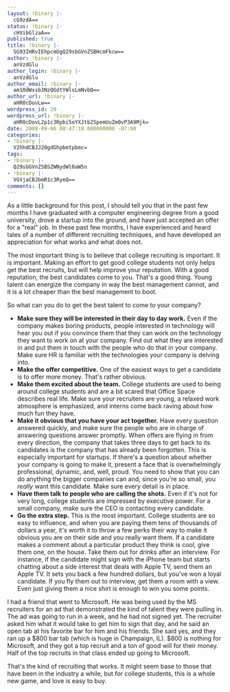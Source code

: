 ```yaml
---
layout: !binary |-
  cG9zdA==
status: !binary |-
  cHVibGlzaA==
published: true
title: !binary |-
  SG93IHRvIEhpcmUgQ29sbGVnZSBHcmFkcw==
author: !binary |-
  anVzdGlu
author_login: !binary |-
  anVzdGlu
author_email: !binary |-
  am10dWxsb3NzQGdtYWlsLmNvbQ==
author_url: !binary |-
  aHR0cDovLw==
wordpress_id: 29
wordpress_url: !binary |-
  aHR0cDovL2p1c3Rpbi5oYXJtb25pemUuZm0vP3A9Mjk=
date: 2008-09-06 00:47:18.000000000 -07:00
categories:
- !binary |-
  V2hhdCBJJ20gdGhpbmtpbmc=
tags:
- !binary |-
  Q29sbGVnZSBSZWNydWl0aW5n
- !binary |-
  VGVjaCBJbmR1c3RyeQ==
comments: []
---
```

As a little background for this post, I should tell you that in the past few months I have graduated with a computer engineering degree from a good university, drove a startup into the ground, and have just accepted an offer for a "real" job. In these past few months, I have experienced and heard tales of a number of different recruiting techniques, and have developed an appreciation for what works and what does not.

The most important thing is to believe that college recruiting is important. It is important. Making an effort to get good college students not only helps get the best recruits, but will help improve your reputation. With a good reputation, the best candidates come to you. That's a good thing. Young talent can energize the company in way the best management cannot, and it is a lot cheaper than the best management to boot.

So what can you do to get the best talent to come to your company?
<ul>
	<li><strong>Make sure they will be interested in their day to day work.</strong> Even if the company makes boring products, people interested in technology will hear you out if you convince them that they can work on the technology they want to work on at your company. Find out what they are interested in and put them in touch with the people who do that in your company. Make sure HR is familiar with the technologies your company is delving into.</li>
	<li><strong>Make the offer competitive.</strong> One of the easiest ways to get a candidate is to offer more money. That's rather obvious.</li>
	<li><strong>Make them excited about the team.</strong> College students are used to being around college students and are a bit scared that Office Space describes real life. Make sure your recruiters are young, a relaxed work atmosphere is emphasized, and interns come back raving about how much fun they have.</li>
	<li><strong>Make it obvious that you have your act together.</strong> Have every question answered quickly, and make sure the people who are in charge of answering questions answer promptly. When offers are flying in from every direction, the company that takes three days to get back to its candidates is the company that has already been forgotten. This is especially important for startups. If there's a question about whether your company is going to make it, present a face that is overwhelmingly professional, dynamic, and, well, proud. You need to show that you can do anything the bigger companies can and, since you're so small, you <em>really </em>want this candidate. Make sure every detail is in place.</li>
	<li><strong>Have them talk to people who are calling the shots.</strong> Even if it's not for very long, college students are impressed by executive power. For a small company, make sure the CEO is contacting every candidate.</li>
	<li><strong>Go the extra step.</strong> This is the most important. College students are so easy to influence, and when you are paying them tens of thousands of dollars a year, it's worth it to throw a few perks their way to make it obvious you are on their side and you really want them. If a candidate makes a comment about a particular product they think is cool, give them one, on the house. Take them out for drinks after an interview. For instance, if the candidate might sign with the iPhone team but starts chatting about a side interest that deals with Apple TV, send them an Apple TV. It sets you back a few hundred dollars, but you've won a loyal candidate. If you fly them out to interview, get them a room with a view. Even just giving them a nice shirt is enough to win you some points.</li>
</ul>
I had a friend that went to Microsoft. He was being used by the MS recruiters for an ad that demonstrated the kind of talent they were pulling in. The ad was going to run in a week, and he had not signed yet. The recruiter asked him what it would take to get him to sign that day, and he said an open tab at his favorite bar for him and his friends. She said yes, and they ran up a $800 bar tab (which is huge in Champaign, IL). $800 is nothing for Microsoft, and they got a top recruit and a ton of good will for their money. Half of the top recruits in that class ended up going to Microsoft.

That's the kind of recruiting that works. It might seem base to those that have been in the industry a while, but for college students, this is a whole new game, and love is easy to buy.
